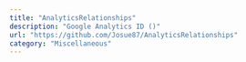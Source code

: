 ```yaml
---
title: "AnalyticsRelationships"
description: "Google Analytics ID ()"
url: "https://github.com/Josue87/AnalyticsRelationships"
category: "Miscellaneous"
---
```

